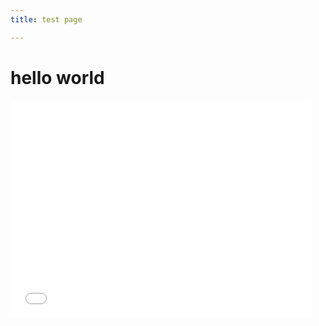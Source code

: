 ```yaml
---
title: test page

---
```

# hello world

<iframe src="[https://giphy.com/embed/kudIERso2pFiE](https://giphy.com/embed/kudIERso2pFiE "https://giphy.com/embed/kudIERso2pFiE")" width="480" height="348" frameBorder="0" class="giphy-embed" allowFullScreen></iframe>